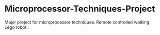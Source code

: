 # Microprocessor-Techniques-Project
Major project for microprocessor techniques. Remote controlled walking Lego robot.
